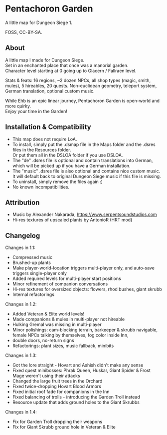 # Pentachoron Garden
A little map for Dungeon Siege 1.

FOSS, CC-BY-SA.

## About
A little map I made for Dungeon Siege.\
Set in an enchanted place that once was a manorial garden.\
Character level starting at 0 going up to Glacern / Fallraen level.

Stats & feats: 16 regions, ~2 dozen NPCs, all shop types (magic, smith, mules), 5 hireables, 20 quests. Non-euclidean geometry, teleport system, German translation, optional custom music.

While Ehb is an epic linear journey, Pentachoron Garden is open-world and more quirky.\
Enjoy your time in the Garden!

## Installation & Compatibility
- This map does not require LoA.
- To install, simply put the .dsmap file in the Maps folder and the .dsres files in the Resources folder.\
  Or put them all in the DSLOA folder if you use DSLOA.
- The "de" .dsres file is optional and contain translations into German, which will be picked up if you have a German installation.
- The "music" .dsres file is also optional and contains nice custom music. It will default back to original Dungeon Siege music if this file is missing.
- To uninstall, simply remove the files again :)
- No known incompatibilities.

## Attribution
- Music by Alexander Nakarada, https://www.serpentsoundstudios.com
- Hi-res textures of upscaled plants by AntonioR (HRT mod)

## Changelog
Changes in 1.1:
- Compressed music
- Brushed-up plants
- Make player-world-location triggers multi-player only, and auto-save triggers single-player only
- Added required levels for multi-player start positions
- Minor refinement of companion conversations
- Hi-res textures for oversized objects: flowers, rhod bushes, giant skrubb
- Internal refactorings

Changes in 1.2:
- Added Veteran & Elite world levels!
- Made companions & mules in multi-player not hireable
- Hulking Gremal was missing in multi-player
- Minor polishings: cam-blocking terrain, barkeeper & skrubb navigable, female NPCs talking by themselves, fog color inside Inn,
- double doors, no-return signs
- Refactorings: plant sizes, music fallback, minibits

Changes in 1.3:
- Got the lore straight - Hovart and Ashish didn't make any sense
- Fixed quest minibosses: Phrak Queen, Huskar, Giant Spider & Frost Mage weren't using their attacks
- Changed the large fruit trees in the Orchard
- Fixed twice-dropping Hovart Blood Armors
- Fixed initial roof fade for companions in the Inn
- Fixed balancing of trolls - introducing the Garden Troll instead
- Resource update that adds ground holes to the Giant Skrubbs

Changes in 1.4:
- Fix for Garden Troll dropping their weapons
- Fix for Giant Skrubb ground hole in Veteran & Elite
